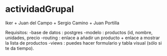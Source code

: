 # actividadGrupal

Iker + Juan del Campo + Sergio Camino + Juan Portilla

Requisitos:
-base de datos : postgres
-modelo : productos (id, nombre, unidades, precio
-routing : enlace a añadir un producto + enlace a mostrar la lista de productos
-views : puedes hacer formulario y tabla visual (sólo si te da tiempo).
